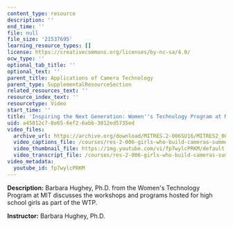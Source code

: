 ```yaml
---
content_type: resource
description: ''
end_time: ''
file: null
file_size: '21537695'
learning_resource_types: []
license: https://creativecommons.org/licenses/by-nc-sa/4.0/
ocw_type: ''
optional_tab_title: ''
optional_text: ''
parent_title: Applications of Camera Technology
parent_type: SupplementalResourceSection
related_resources_text: ''
resource_index_text: ''
resourcetype: Video
start_time: ''
title: 'Inspiring the Next Generation: Women''s Technology Program at MIT'
uid: a45012c7-8e65-6ef2-6abb-3012ed5735ed
video_files:
  archive_url: https://archive.org/download/MITRES.2-006SU16/MITRES2_006SU16_talk4_300k.mp4
  video_captions_file: /courses/res-2-006-girls-who-build-cameras-summer-2016/cfda8de1a9155c21843bc07ab563c5df_fp7wylcPRKM.vtt
  video_thumbnail_file: https://img.youtube.com/vi/fp7wylcPRKM/default.jpg
  video_transcript_file: /courses/res-2-006-girls-who-build-cameras-summer-2016/73c2096410bf893a6a7c80ff3385b173_fp7wylcPRKM.pdf
video_metadata:
  youtube_id: fp7wylcPRKM
---
```


**Description:** Barbara Hughey, Ph.D. from the Women's Technology Program at MIT discusses the workshops and programs hosted for high school girls as part of the WTP.

**Instructor:** Barbara Hughey, Ph.D.

